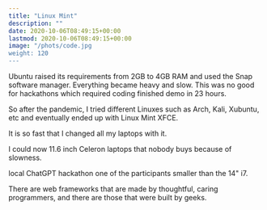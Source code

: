 ```yaml
---
title: "Linux Mint"
description: ""
date: 2020-10-06T08:49:15+00:00
lastmod: 2020-10-06T08:49:15+00:00
image: "/phots/code.jpg
weight: 120
---
```




Ubuntu raised its requirements from 2GB to 4GB RAM and used the Snap software manager. Everything became heavy and slow. This was no good for hackathons which required coding finished demo in 23 hours. 

So after the pandemic, I tried different Linuxes such as Arch, Kali, Xubuntu, etc and eventually ended up with Linux Mint XFCE. 

It is so fast that I changed all my laptops with it. 

I could now 11.6 inch Celeron laptops that nobody buys because of slowness.  

local ChatGPT hackathon one of the participants smaller than the 14" i7. 

There are web frameworks that are made by thoughtful, caring programmers, and there are those that were built by  geeks. 

